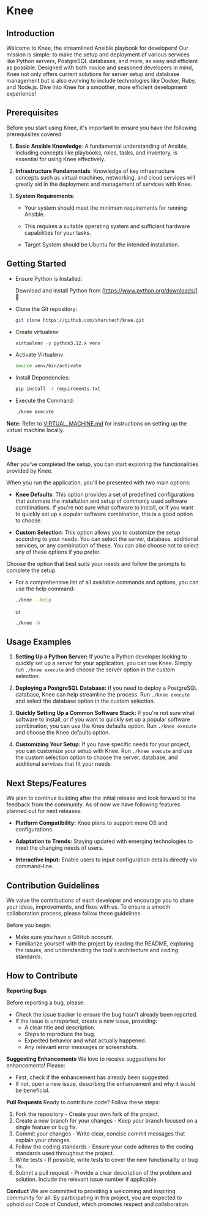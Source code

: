 # Knee
## Introduction
Welcome to Knee, the streamlined Ansible playbook for developers! Our mission is simple: to make the setup and deployment of various services like Python servers, PostgreSQL databases, and more, as easy and efficient as possible. Designed with both novice and seasoned developers in mind, Knee not only offers current solutions for server setup and database management but is also evolving to include technologies like Docker, Ruby, and Node.js. Dive into Knee for a smoother, more efficient development experience!

## Prerequisites
Before you start using Knee, it's important to ensure you have the following prerequisites covered:

1. **Basic Ansible Knowledge**: A fundamental understanding of Ansible, including concepts like playbooks, roles, tasks, and inventory, is essential for using Knee effectively.

2. **Infrastructure Fundamentals**: Knowledge of key infrastructure concepts such as virtual machines, networking, and cloud services will greatly aid in the deployment and management of services with Knee.

3. **System Requirements**:  
    
    - Your system should meet the minimum requirements for running Ansible.

    - This requires a suitable operating system and sufficient hardware capabilities for your tasks.

    - Target System should be Ubuntu for the intended installation.

## Getting Started

- Ensure Python is Installed:  
  
  Download and install Python from [https://www.python.org/downloads/] 🐍  

- Clone the Git repository:
  
    ```bash
    git clone https://github.com/shurutech/knee.git
    ```

- Create virtualenv
  
  ```bash
  virtualenv -p python3.12.x venv
  ```

- Activate Virtualenv

    ```bash
    source venv/bin/activate
    ```

- Install Dependencies:

    ```bash
    pip install -r requirements.txt
    ```

- Execute the Command:
    ```bash
    ./knee execute
    ```

**Note:** Refer to [VIRTUAL_MACHINE.md](VIRTUAL_MACHINE.md) for instructions on setting up the virtual machine locally.

## Usage 

After you've completed the setup, you can start exploring the functionalities provided by Knee. 

When you run the application, you'll be presented with two main options:

- **Knee Defaults**: This option provides a set of predefined configurations that automate the installation and setup of commonly used software combinations. If you're not sure what software to install, or if you want to quickly set up a popular software combination, this is a good option to choose.

- **Custom Selection**: This option allows you to customize the setup according to your needs. You can select the server, database, additional services, or any combination of these. You can also choose not to select any of these options if you prefer.

Choose the option that best suits your needs and follow the prompts to complete the setup.

- For a comprehensive list of all available commands and options, you can use the help command:
    ```bash
    ./knee --help
    ```
    or  

    ```bash
    ./knee -h
    ```

## Usage Examples

1. **Setting Up a Python Server:** If you're a Python developer looking to quickly set up a server for your application, you can use Knee. Simply run `./knee execute` and choose the server option in the custom selection.

2. **Deploying a PostgreSQL Database:** If you need to deploy a PostgreSQL database, Knee can help streamline the process. Run `./knee execute` and select the database option in the custom selection.

3. **Quickly Setting Up a Common Software Stack:** If you're not sure what software to install, or if you want to quickly set up a popular software combination, you can use the Knee defaults option. Run `./knee execute` and choose the Knee defaults option.

4. **Customizing Your Setup:** If you have specific needs for your project, you can customize your setup with Knee. Run `./knee execute` and use the custom selection option to choose the server, database, and additional services that fit your needs

## Next Steps/Features
We plan to continue building after the initial release and look forward to the feedback from the community. As of now we have following features planned out for next releases.

  - **Platform Compatibility:** Knee plans to support more OS and configurations.  
  
  - **Adaptation to Trends:** Staying updated with emerging technologies to meet the changing needs of users.

  - **Interactive Input:** Enable users to input configuration details directly via command-line.

## Contribution Guidelines
We value the contributions of each developer and encourage you to share your ideas, improvements, and fixes with us. To ensure a smooth collaboration process, please follow these guidelines.

Before you begin:

 - Make sure you have a GitHub account.
 - Familiarize yourself with the project by reading the README, exploring the issues, and understanding the tool's architecture and coding standards.

## How to Contribute
**Reporting Bugs**

Before reporting a bug, please:

 - Check the issue tracker to ensure the bug hasn't already been reported.
 - If the issue is unreported, create a new issue, providing:
    - A clear title and description.
    - Steps to reproduce the bug.
    - Expected behavior and what actually happened.
    - Any relevant error messages or screenshots.

**Suggesting Enhancements**
We love to receive suggestions for enhancements! Please:

- First, check if the enhancement has already been suggested.
- If not, open a new issue, describing the enhancement and why it would be beneficial.

**Pull Requests**
Ready to contribute code? Follow these steps:

1. Fork the repository - Create your own fork of the project.
2. Create a new branch for your changes - Keep your branch focused on a single feature or bug fix.
3. Commit your changes - Write clear, concise commit messages that explain your changes.
4. Follow the coding standards - Ensure your code adheres to the coding standards used throughout the project.
5. Write tests - If possible, write tests to cover the new functionality or bug fix.
6. Submit a pull request - Provide a clear description of the problem and solution. Include the relevant issue number if applicable.

**Conduct**
We are committed to providing a welcoming and inspiring community for all. By participating in this project, you are expected to uphold our Code of Conduct, which promotes respect and collaboration.

